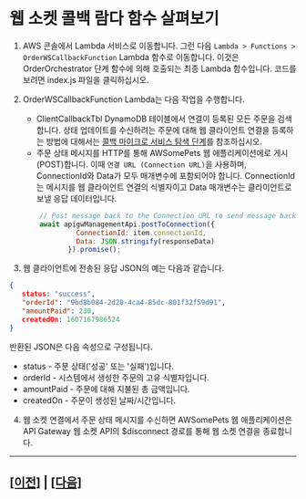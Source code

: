 # 웹 소켓 콜백 람다 함수 살펴보기

1. AWS 콘솔에서 Lambda 서비스로 이동합니다. 그런 다음 ```Lambda > Functions > OrderWSCallbackFunction``` Lambda 함수로 이동합니다. 이것은 OrderOrchestrator 단계 함수에 의해 호출되는 최종 Lambda 함수입니다. 코드를 보려면 index.js 파일을 클릭하십시오.

2. OrderWSCallbackFunction Lambda는 다음 작업을 수행합니다.
   * ClientCallbackTbl DynamoDB 테이블에서 연결이 등록된 모든 주문을 검색합니다. 상태 업데이트를 수신하려는 주문에 대해 웹 클라이언트 연결을 등록하는 방법에 대해서는 [콜백 마이크로 서비스 탐색 단계](./6-explore-callback-microservices.md)를 참조하십시오.
   * 주문 상태 메시지를 HTTP를 통해 AWSomePets 웹 애플리케이션에로 게시(POST)합니다. 이때 ```연결 URL (Connection URL)```을 사용하며, ConnectionId와 Data가 모두 매개변수에 포함되어야 합니다. ConnectionId는 메시지를 웹 클라이언트 연결의 식별자이고 Data 매개변수는 클라이언트로 보낼 응답 데이터입니다.

    
   ```javascript
       // Post message back to the Connection URL to send message back to web client
       await apigwManagementApi.postToConnection({
                ConnectionId: item.connectionId,
                Data: JSON.stringify(responseData)
              }).promise();

   ```

3. 웹 클라이언트에 전송된 응답 JSON의 예는 다음과 같습니다.<br>
```json
{
   status: "success",
   "orderId": "9bd8b084-2d20-4ca4-85dc-801f32f59d91",
   "amountPaid": 230,
   createdOn: 1607167986524
}
```

반환된 JSON은 다음 속성으로 구성됩니다.

* status - 주문 상태('성공' 또는 '실패')입니다.
* orderId - 시스템에서 생성한 주문의 고유 식별자입니다.
* amountPaid - 주문에 대해 지불된 총 금액입니다.
* createdOn - 주문이 생성된 날짜/시간입니다.

4. 웹 소켓 연결에서 주문 상태 메시지를 수신하면 AWSomePets 웹 애플리케이션은 API Gateway 웹 소켓 API의 $disconnect 경로를 통해 웹 소켓 연결을 종료합니다.

---

## [[이전]](8.1-explore-api-gateway-websocket-api.md) | [[다음]](9-challenge-calculate-shipping-cost.md)

